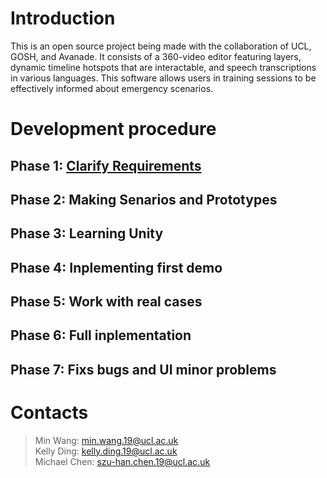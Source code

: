 # Introduction
This is an open source project being made with the collaboration of UCL, GOSH, and Avanade. It consists of a 360-video editor featuring layers, dynamic timeline hotspots that are interactable, and speech transcriptions in various languages. This software allows users in training sessions to be effectively informed about emergency scenarios.

# Development procedure

## Phase 1: [Clarify Requirements](./phase1/phase1.html)
## Phase 2: Making Senarios and Prototypes
## Phase 3: Learning Unity 
## Phase 4: Inplementing first demo
## Phase 5: Work with real cases
## Phase 6: Full inplementation
## Phase 7: Fixs bugs and UI minor problems

# Contacts
> Min Wang: min.wang.19@ucl.ac.uk  
> Kelly Ding: kelly.ding.19@ucl.ac.uk  
> Michael Chen: szu-han.chen.19@ucl.ac.uk  
